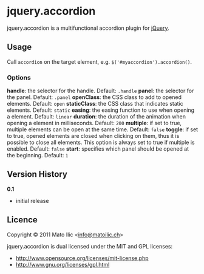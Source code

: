 # jquery.accordion #

jquery.accordion is a multifunctional accordion plugin for [jQuery](http://jquery.com).

## Usage ##

Call `accordion` on the target element, e.g. `$('#myaccordion').accordion()`.

### Options ###

**handle**: the selector for the handle. Default: `.handle`
**panel**: the selector for the panel. Default: `.panel`
**openClass**: the CSS class to add to opened elements. Default: `open`
**staticClass**: the CSS class that indicates static elements. Default: `static`
**easing**: the easing function to use when opening a element. Default: `linear`
**duration**: the duration of the animation when opening a element in milliseconds. Default: `200`
**multiple**: if set to true, multiple elements can be open at the same time. Default: `false`
**toggle**: if set to true, opened elements are closed when clicking on them, thus it is possible to close all elements. This option is always set to true if multiple is enabled. Default: `false`
**start**: specifies which panel should be opened at the beginning. Default: `1`

## Version History ##

**0.1**

* initial release

## Licence ##

Copyright &copy; 2011 Mato Ilic <<info@matoilic.ch>>

jquery.accordion is dual licensed under the MIT and GPL licenses:

* http://www.opensource.org/licenses/mit-license.php 
* http://www.gnu.org/licenses/gpl.html